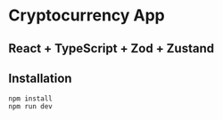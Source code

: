 # Cryptocurrency App

## React + TypeScript + Zod + Zustand

## Installation
`npm install`  
`npm run dev`